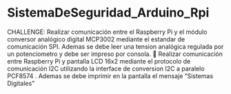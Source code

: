 # SistemaDeSeguridad_Arduino_Rpi
CHALLENGE: Realizar comunicación entre el Raspberry Pi y el módulo conversor analógico digital MCP3002 mediante el estandar de comunicación SPI. Ademas se debe leer una tension analógica regulada por un potenciometro y debe ser impreso por consola.  Realizar comunicación entre Raspberry Pi y pantalla LCD 16x2 mediante el protocolo de comunicación I2C utilizando la interface de conversion I2C a paralelo PCF8574 . Ademas se debe imprimir en la pantalla el mensaje “Sistemas Digitales”
